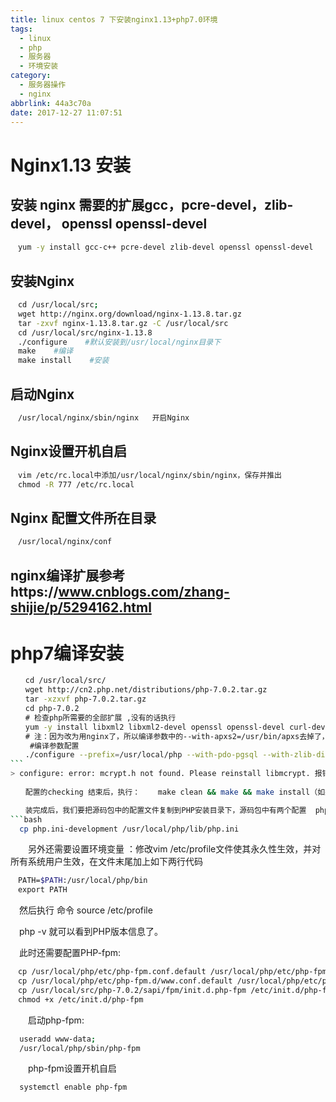 ```yaml
---
title: linux centos 7 下安装nginx1.13+php7.0环境
tags:
  - linux
  - php
  - 服务器
  - 环境安装
category:
  - 服务器操作
  - nginx
abbrlink: 44a3c70a
date: 2017-12-27 11:07:51
---
```

# Nginx1.13   安装

## 安装 nginx 需要的扩展gcc，pcre-devel，zlib-devel， openssl openssl-devel
```bash
　yum -y install gcc-c++ pcre-devel zlib-devel openssl openssl-devel
```
<!--more-->

## 安装Nginx
```bash
　cd /usr/local/src;
　wget http://nginx.org/download/nginx-1.13.8.tar.gz
　tar -zxvf nginx-1.13.8.tar.gz -C /usr/local/src
　cd /usr/local/src/nginx-1.13.8
　./configure    #默认安装到/usr/local/nginx目录下
　make    #编译
　make install    #安装
```
## 启动Nginx
```bash
　/usr/local/nginx/sbin/nginx   开启Nginx
```
## Nginx设置开机自启
```bash
　vim /etc/rc.local中添加/usr/local/nginx/sbin/nginx，保存并推出
　chmod -R 777 /etc/rc.local
```
## Nginx 配置文件所在目录
```bash
　/usr/local/nginx/conf
```
## nginx编译扩展参考https://www.cnblogs.com/zhang-shijie/p/5294162.html

# php7编译安装
```bash
　　cd /usr/local/src/
　　wget http://cn2.php.net/distributions/php-7.0.2.tar.gz
　　tar -xzxvf php-7.0.2.tar.gz
　　cd php-7.0.2
　　# 检查php所需要的全部扩展 ,没有的话执行
　　yum -y install libxml2 libxml2-devel openssl openssl-devel curl-devel  libjpeg.x86_64 libpng.x86_64 freetype.x86_64 libjpeg-devel.x86_64 libpng-devel.x86_64 freetype-devel.x86_64 libjpeg-devel bzip2-devel.x86_64 libXpm-devel install gmp-devel icu libicu libicu-devel  php-mcrypt  libmcrypt  libmcrypt-devel  postgresql-devel libxslt-devel
　　# 注：因为改为用nginx了，所以编译参数中的--with-apxs2=/usr/bin/apxs去掉了，如果要配置apache用，安装PHP前，请先安装apache。
 　　#编译参数配置
　　./configure --prefix=/usr/local/php --with-pdo-pgsql --with-zlib-dir --with-freetype-dir --enable-mbstring --with-libxml-dir=/usr --enable-soap --enable-calendar --with-curl --with-mcrypt --with-gd --with-pgsql --disable-rpath --enable-inline-optimization --with-bz2 --with-zlib --enable-sockets --enable-sysvsem --enable-sysvshm --enable-pcntl --enable-mbregex --enable-exif --enable-bcmath --with-mhash --enable-zip --with-pcre-regex --with-pdo-mysql --with-mysqli --with-jpeg-dir=/usr --with-png-dir=/usr --enable-gd-native-ttf --with-openssl --with-fpm-user=www-data --with-fpm-group=www-data --with-libdir=/lib/x86_64-linux-gnu/ --enable-ftp --with-gettext --with-xmlrpc --with-xsl --enable-opcache --enable-fpm --with-iconv --with-xpm-dir=/usr
``` 　　
> configure: error: mcrypt.h not found. Please reinstall libmcrypt. 报错这个的时候参考 http://blog.csdn.net/l_yangliu/article/details/53018117
　　　　
　　配置的checking 结束后，执行：    make clean && make && make install（如果出现错误：--ENABLE-OPCACHE=NO时执行export LD_LIBRARY_PATH=/usr/local/mysql/lib或export LD_LIBRARY_PATH=/lib/:/usr/lib/:/usr/local/lib）

　　装完成后，我们要把源码包中的配置文件复制到PHP安装目录下，源码包中有两个配置  php.ini-development  php.ini-production  ，看名字就知道，一个是开发环境，一个是生产环境，我们这里就复制开发环境的
```bash
  cp php.ini-development /usr/local/php/lib/php.ini
```
　　另外还需要设置环境变量 ：修改vim /etc/profile文件使其永久性生效，并对所有系统用户生效，在文件末尾加上如下两行代码
```bash
　PATH=$PATH:/usr/local/php/bin
　export PATH
```
　然后执行 命令 source /etc/profile

　php -v 就可以看到PHP版本信息了。

　此时还需要配置PHP-fpm:
```bash
　cp /usr/local/php/etc/php-fpm.conf.default /usr/local/php/etc/php-fpm.conf
　cp /usr/local/php/etc/php-fpm.d/www.conf.default /usr/local/php/etc/php-fpm.d/www.conf
　cp /usr/local/src/php-7.0.2/sapi/fpm/init.d.php-fpm /etc/init.d/php-fpm
　chmod +x /etc/init.d/php-fpm
```
　　启动php-fpm:   
```bash
  useradd www-data;     
  /usr/local/php/sbin/php-fpm
```
　　php-fpm设置开机自启    
```bash
  systemctl enable php-fpm
```
